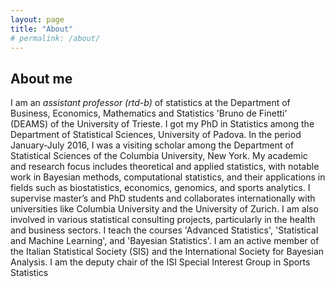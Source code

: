 ```yaml
---
layout: page
title: "About"
# permalink: /about/
---
```



## About me

I am an *assistant professor (rtd-b)* of statistics  at the Department of Business, Economics, Mathematics and Statistics  'Bruno de Finetti' (DEAMS) 
of the University of Trieste.  I got my PhD in Statistics among the Department of Statistical Sciences, University of Padova.
In the period January-July 2016, I was a visiting scholar among the Department of Statistical Sciences of the Columbia University, New York. 
My academic and research focus includes theoretical and applied statistics, with notable work in Bayesian methods, 
computational statistics, and their applications in fields such as biostatistics, economics, genomics, and sports analytics.
I supervise master’s and PhD students and collaborates internationally with universities like Columbia University and the University of Zurich. 
I am also involved in various statistical consulting projects, particularly in the health and business sectors.
I teach the courses 'Advanced Statistics', 'Statistical and Machine Learning', and 'Bayesian Statistics'.
I am an active member of the Italian Statistical Society (SIS) and the International Society for Bayesian Analysis.
I am the deputy chair of the ISI Special Interest Group in Sports Statistics

